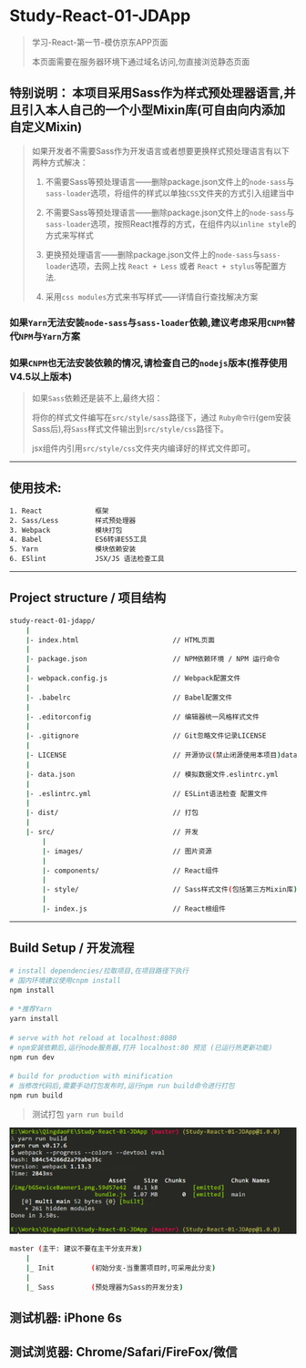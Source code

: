# Study-React-01-JDApp

> 学习-React-第一节-模仿京东APP页面
>
> 本页面需要在服务器环境下通过域名访问,勿直接浏览静态页面

## 特别说明： 本项目采用Sass作为样式预处理器语言,并且引入本人自己的一个小型Mixin库(可自由向内添加自定义Mixin)
> 如果开发者不需要Sass作为开发语言或者想要更换样式预处理语言有以下两种方式解决：
>
> 1. 不需要Sass等预处理语言——删除package.json文件上的`node-sass`与`sass-loader`选项，将组件的样式以单独`CSS`文件夹的方式引入组建当中
>
> 2. 不需要Sass等预处理语言——删除package.json文件上的`node-sass`与`sass-loader`选项，按照React推荐的方式，在组件内以`inline style`的方式来写样式
>
> 3. 更换预处理语言——删除package.json文件上的`node-sass`与`sass-loader`选项，去网上找 `React + Less` 或者 `React + stylus`等配置方法.
>
> 4. 采用`css modules`方式来书写样式——详情自行查找解决方案

### 如果`Yarn`无法安装`node-sass`与`sass-loader`依赖,建议考虑采用`CNPM`替代`NPM`与`Yarn`方案
### 如果`CNPM`也无法安装依赖的情况,请检查自己的`nodejs`版本(推荐使用V4.5以上版本)
> 如果`Sass`依赖还是装不上,最终大招：
>
> 将你的样式文件编写在`src/style/sass`路径下，通过 `Ruby命令行`(gem安装Sass后),将`Sass`样式文件输出到`src/style/css`路径下。
>
> jsx组件内引用`src/style/css`文件夹内编译好的样式文件即可。

***
## 使用技术:
```bash
1. React             框架
2. Sass/Less         样式预处理器
3. Webpack           模块打包
4. Babel             ES6转译ES5工具
5. Yarn              模块依赖安装
6. ESlint            JSX/JS 语法检查工具
```

***

## Project structure / 项目结构
```bash
study-react-01-jdapp/
    |
    |- index.html                       // HTML页面
    |
    |- package.json                     // NPM依赖环境 / NPM 运行命令
    |
    |- webpack.config.js                // Webpack配置文件
    |
    |- .babelrc                         // Babel配置文件
    |
    |- .editorconfig                    // 编辑器统一风格样式文件
    |
    |- .gitignore                       // Git忽略文件记录LICENSE
    |
    |- LICENSE                          // 开源协议(禁止闭源使用本项目)data.json
    |
    |- data.json                        // 模拟数据文件.eslintrc.yml
    |
    |- .eslintrc.yml                    // ESLint语法检查 配置文件
    |
    |- dist/                            // 打包
    |
    |- src/                             // 开发
        |
        |- images/                      // 图片资源
        |
        |- components/                  // React组件
        |
        |- style/                       // Sass样式文件(包括第三方Mixin库)
        |
        |- index.js                     // React根组件
```

***

## Build Setup / 开发流程

``` bash
# install dependencies/拉取项目,在项目路径下执行
# 国内环境建议使用cnpm install
npm install

# *推荐Yarn
yarn install

# serve with hot reload at localhost:8080
# npm安装依赖后,运行node服务器,打开 localhost:80 预览 (已运行热更新功能)
npm run dev

# build for production with minification
# 当修改代码后,需要手动打包发布时,运行npm run build命令进行打包
npm run build
```

> 测试打包 `yarn run build`

![](./MarkdownImg/OK.png)

```bash
master (主干: 建议不要在主干分支开发)
    |
    |_ Init         (初始分支-当重置项目时,可采用此分支)
    |
    |_ Sass         (预处理器为Sass的开发分支)

```

## 测试机器: iPhone 6s

## 测试浏览器: Chrome/Safari/FireFox/微信
